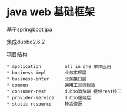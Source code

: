 # java web 基础框架

基于springboot jpa

集成dubbo2.6.2

项目结构

    * application         all in one 单体应用
    * business-impl       业务实现层
    * business-inter      业务接口层
    * common              通用工具类封装
    * consumer-rest       dubbo消费端 提供rest接口
    * provider-service    dubbo服务层
    * static-resource     静态资源